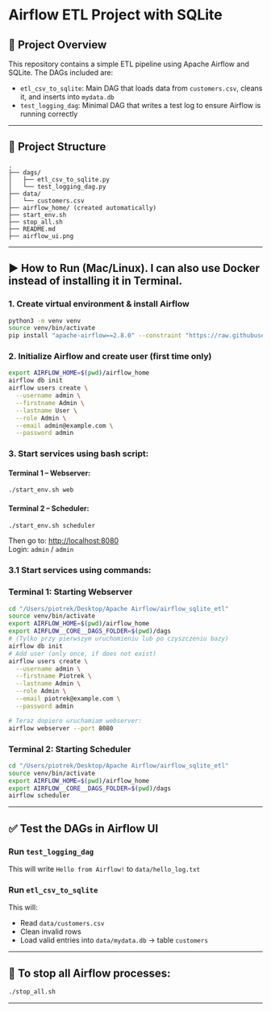 # Airflow ETL Project with SQLite

## 🔧 Project Overview

This repository contains a simple ETL pipeline using Apache Airflow and SQLite. The DAGs included are:

- `etl_csv_to_sqlite`: Main DAG that loads data from `customers.csv`, cleans it, and inserts into `mydata.db`
- `test_logging_dag`: Minimal DAG that writes a test log to ensure Airflow is running correctly

---

## 📁 Project Structure

```
.
├── dags/
│   ├── etl_csv_to_sqlite.py
│   └── test_logging_dag.py
├── data/
│   └── customers.csv
├── airflow_home/ (created automatically)
├── start_env.sh
├── stop_all.sh
├── README.md
├── airflow_ui.png
```

---

## ▶️ How to Run (Mac/Linux). I can also use Docker instead of installing it in Terminal. 

### 1. Create virtual environment & install Airflow

```bash
python3 -m venv venv
source venv/bin/activate
pip install "apache-airflow==2.8.0" --constraint "https://raw.githubusercontent.com/apache/airflow/constraints-2.8.0/constraints-3.9.txt"
```

### 2. Initialize Airflow and create user (first time only)

```bash
export AIRFLOW_HOME=$(pwd)/airflow_home
airflow db init
airflow users create \
  --username admin \
  --firstname Admin \
  --lastname User \
  --role Admin \
  --email admin@example.com \
  --password admin
```

### 3. Start services using bash script:

#### Terminal 1 – Webserver:
```bash
./start_env.sh web
```

#### Terminal 2 – Scheduler:
```bash
./start_env.sh scheduler
```

Then go to: [http://localhost:8080](http://localhost:8080)  
Login: `admin` / `admin`


### 3.1 Start services using commands:

### Terminal 1: Starting Webserver

```bash
cd "/Users/piotrek/Desktop/Apache Airflow/airflow_sqlite_etl"
source venv/bin/activate
export AIRFLOW_HOME=$(pwd)/airflow_home
export AIRFLOW__CORE__DAGS_FOLDER=$(pwd)/dags
# (Tylko przy pierwszym uruchomieniu lub po czyszczeniu bazy)
airflow db init
# Add user (only once, if does not exist)
airflow users create \
  --username admin \
  --firstname Piotrek \
  --lastname Admin \
  --role Admin \
  --email piotrek@example.com \
  --password admin

# Teraz dopiero uruchamiam webserver:
airflow webserver --port 8080
```

### Terminal 2: Starting Scheduler

```bash
cd "/Users/piotrek/Desktop/Apache Airflow/airflow_sqlite_etl"
source venv/bin/activate
export AIRFLOW_HOME=$(pwd)/airflow_home
export AIRFLOW__CORE__DAGS_FOLDER=$(pwd)/dags
airflow scheduler
```

---

## ✅ Test the DAGs in Airflow UI 

### Run `test_logging_dag`
This will write `Hello from Airflow!` to `data/hello_log.txt`

### Run `etl_csv_to_sqlite`
This will:
- Read `data/customers.csv`
- Clean invalid rows
- Load valid entries into `data/mydata.db` → table `customers`

---

## 🛑 To stop all Airflow processes:

```bash
./stop_all.sh
```

---

